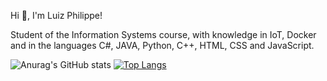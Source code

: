 Hi 👋, I'm Luiz Philippe!

Student of the Information Systems course, with knowledge in IoT, Docker and in the languages ​​C#, JAVA, Python, C++, HTML, CSS and JavaScript.

 
 ![Anurag's GitHub stats](https://github-readme-stats.vercel.app/api?username=luizphilippe&show_icons=true&theme=radical) 
[![Top Langs](https://github-readme-stats.vercel.app/api/top-langs/?username=luizphilippe&langs_count=128)](https://github.com/anuraghazra/github-readme-stats)

	
